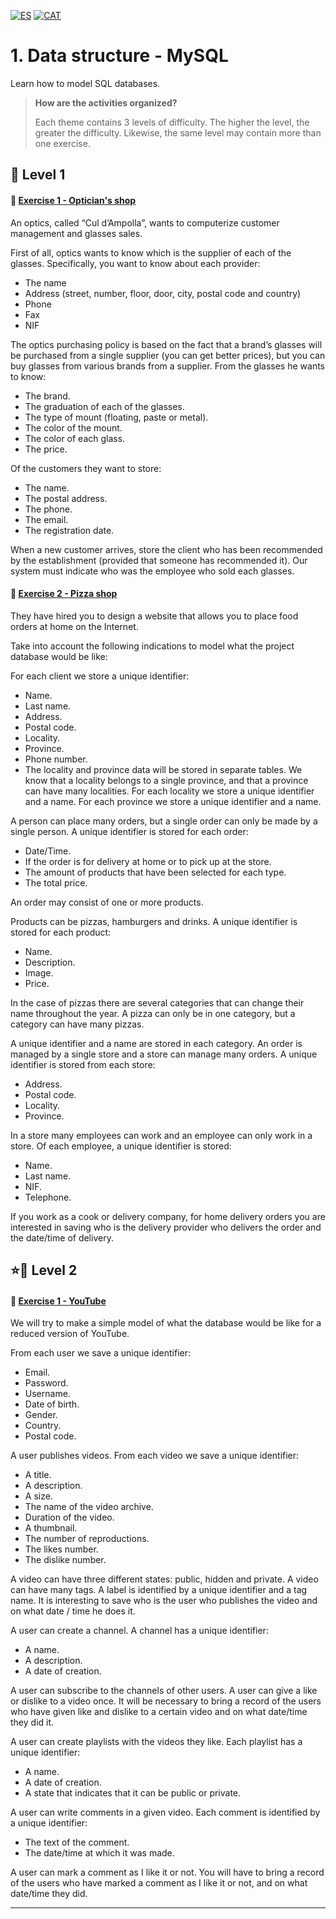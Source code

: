 [![ES](https://img.shields.io/badge/ES-red.svg)](https://github.com/ariamdev/IT-ACADEMY-SPRINT-2/blob/main/SPRINT%202/Tasca%20S2%2001%20%20Estructura%20de%20dades%20-%20MySQL/README.es.md)
[![CAT](https://img.shields.io/badge/CAT-yellow.svg)](https://github.com/ariamdev/IT-ACADEMY-SPRINT-2/blob/main/SPRINT%202/Tasca%20S2%2001%20%20Estructura%20de%20dades%20-%20MySQL/README.cat.md)

<a name="eng"></a>
**1. Data structure - MySQL**
=

Learn how to model SQL databases.

>**How are the activities organized?**
>
>Each theme contains 3 levels of difficulty. The higher the level, the greater the difficulty. Likewise, the same level may contain more than one exercise.


🌟 Level 1
-

#### 📍 [Exercise 1 - Optician's shop](https://github.com/ariamdev/IT-ACADEMY-SPRINT-2/tree/main/SPRINT%202/Tasca%20S2%2001%20%20Estructura%20de%20dades%20-%20MySQL/n1exercici1)

An optics, called “Cul d’Ampolla”, wants to computerize customer management and glasses sales.

First of all, optics wants to know which is the supplier of each of the glasses. Specifically, you want to know about each provider:
+ The name
+ Address (street, number, floor, door, city, postal code and country)
+ Phone
+ Fax
+ NIF

The optics purchasing policy is based on the fact that a brand’s glasses will be purchased from a single supplier (you can get better prices),
but you can buy glasses from various brands from a supplier. From the glasses he wants to know:
+ The brand.
+ The graduation of each of the glasses.
+ The type of mount (floating, paste or metal).
+ The color of the mount.
+ The color of each glass.
+ The price.

Of the customers they want to store:
+ The name.
+ The postal address.
+ The phone.
+ The email.
+ The registration date.

When a new customer arrives, store the client who has been recommended by the establishment (provided that someone has recommended it).
Our system must indicate who was the employee who sold each glasses.


#### 📍 [Exercise 2 - Pizza shop](https://github.com/ariamdev/IT-ACADEMY-SPRINT-2/tree/main/SPRINT%202/Tasca%20S2%2001%20%20Estructura%20de%20dades%20-%20MySQL/n1exercici2#cat)
They have hired you to design a website that allows you to place food orders at home on the Internet.

Take into account the following indications to model what the project database would be like:

For each client we store a unique identifier:
+ Name.
+ Last name.
+ Address.
+ Postal code.
+ Locality.
+ Province.
+ Phone number.
+ The locality and province data will be stored in separate tables. We know that a locality belongs to a single province, and that a province can have many localities. For each locality we store a unique identifier and a name. For each province we store a unique identifier and a name.

A person can place many orders, but a single order can only be made by a single person. A unique identifier is stored for each order:
+ Date/Time.
+ If the order is for delivery at home or to pick up at the store.
+ The amount of products that have been selected for each type.
+ The total price.

An order may consist of one or more products.

Products can be pizzas, hamburgers and drinks. A unique identifier is stored for each product:
+ Name.
+ Description.
+ Image.
+ Price.

In the case of pizzas there are several categories that can change their name throughout the year. A pizza can only be in one category, but a category can have many pizzas.


A unique identifier and a name are stored in each category. An order is managed by a single store and a store can manage many orders. A unique identifier is stored from each store:
+ Address.
+ Postal code.
+ Locality.
+ Province.


In a store many employees can work and an employee can only work in a store. Of each employee, a unique identifier is stored:
+ Name.
+ Last name.
+ NIF.
+ Telephone.

If you work as a cook or delivery company, for home delivery orders you are interested in saving who is the delivery provider who delivers the order and the date/time of delivery.


⭐🌟 Level 2
-

#### 📍 [Exercise 1 - YouTube](https://github.com/ariamdev/IT-ACADEMY-SPRINT-2/tree/main/SPRINT%202/Tasca%20S2%2001%20%20Estructura%20de%20dades%20-%20MySQL/n2exercici1)
We will try to make a simple model of what the database would be like for a reduced version of YouTube.

From each user we save a unique identifier:
+ Email.
+ Password.
+ Username.
+ Date of birth.
+ Gender.
+ Country.
+ Postal code.


A user publishes videos. From each video we save a unique identifier:
+ A title.
+ A description.
+ A size.
+ The name of the video archive.
+ Duration of the video.
+ A thumbnail.
+ The number of reproductions.
+ The likes number.
+ The dislike number.

A video can have three different states: public, hidden and private. A video can have many tags. A label is identified by a unique identifier and a tag name.
It is interesting to save who is the user who publishes the video and on what date / time he does it.

A user can create a channel. A channel has a unique identifier:
+ A name.
+ A description.
+ A date of creation.


A user can subscribe to the channels of other users. A user can give a like or dislike to a video once. 
It will be necessary to bring a record of the users who have given like and dislike to a certain video and on what date/time they did it.


A user can create playlists with the videos they like. Each playlist has a unique identifier:
+ A name.
+ A date of creation.
+ A state that indicates that it can be public or private.


A user can write comments in a given video. Each comment is identified by a unique identifier:
+ The text of the comment.
+ The date/time at which it was made.


A user can mark a comment as I like it or not. You will have to bring a record of the users who have marked a comment as I like it or not, 
and on what date/time they did.

---

<a name="cat"></a>


